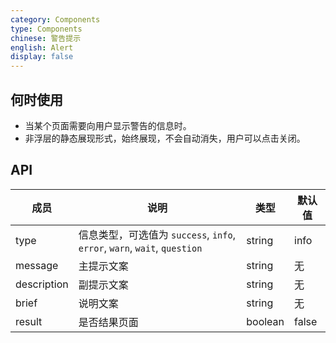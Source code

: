 ```yaml
---
category: Components
type: Components
chinese: 警告提示
english: Alert
display: false
---
```


## 何时使用

- 当某个页面需要向用户显示警告的信息时。
- 非浮层的静态展现形式，始终展现，不会自动消失，用户可以点击关闭。

## API

| 成员        | 说明           | 类型      | 默认值       |
|------------|----------------|--------------------|--------------|
| type       | 信息类型，可选值为 `success`, `info`, `error`, `warn`, `wait`, `question`|   string   |   info  |
| message   | 主提示文案      | string |    无  |
| description   | 副提示文案      | string |    无  |
| brief   | 说明文案     | string |    无  |
| result	   | 是否结果页面 | boolean	 | false |
